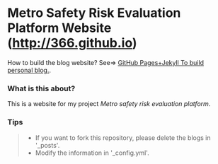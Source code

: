 # Metro Safety Risk Evaluation Platform Website (http://366.github.io)

How to build the blog website? See=> [GitHub Pages+Jekyll To build personal blog.](http://www.weixinyu.info/2017/08/GitHub-Pages+Jekyll%E6%90%AD%E5%BB%BA%E4%B8%AA%E4%BA%BA%E5%8D%9A%E5%AE%A2/). 

### What is this about?

This is a website for my project *Metro safety risk evaluation platform*.

### Tips

>* If you want to fork this repository, please delete the blogs in '_posts'.
>* Modify the information in '_config.yml'.
